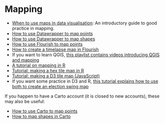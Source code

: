 # Mapping

* [When to use maps in data visualisation](https://onlinejournalismblog.com/2015/08/24/when-to-use-maps-in-data-visualisation-a-great-big-guide/): An introductory guide to good practice in mapping.
* [How to use Datawrapper to map points](https://github.com/paulbradshaw/MED7373-Data-Journalism/blob/master/mapping/datawrapperpoints.md)
* [How to use Datawrapper to map shapes](https://github.com/paulbradshaw/MED7373-Data-Journalism/blob/master/mapping/datawrapperelection.md)
* [How to use Flourish to map points](https://github.com/paulbradshaw/MED7373-Data-Journalism/blob/master/mapping/flourishpoints.md)
* [How to create a timelapse map in Flourish](https://github.com/paulbradshaw/MED7373-Data-Journalism/blob/master/mapping/flourishpointstime.md)
* If you want to learn QGIS, [this playlist contains videos introducing QGIS and mapping](https://www.youtube.com/playlist?list=PLD1sPR1niPYxAAr6iSMT_2Kbol6MKOaco)
* [A tutorial on mapping in R](https://www.mytinyshinys.com/post/constituencyAge/)
* [Tutorial: making a hex tile map in R](https://github.com/paulbradshaw/Rintro/blob/master/mapping/mapping_hex_tiles_basics.Rmd)
* [Tutorial: making a D3 tile map (JavaScript)](https://github.com/paulbradshaw/jsintro/tree/master/mappinghex)
* If you want some practice in D3 and R, [this tutorial explains how to use both to create an election swing map](https://hackernoon.com/how-to-create-an-interactive-vote-swing-viewer-in-d3-a6bbd4c96b6f)


If you happen to have a Carto account (it is closed to new accounts), these may also be useful:

* [How to use Carto to map points](https://github.com/paulbradshaw/MED7373-Data-Journalism/blob/master/mapping/cartopoints.md)
* [How to map shapes in Carto](https://github.com/paulbradshaw/MED7373-Data-Journalism/blob/master/mapping/cartoshapes.md)
